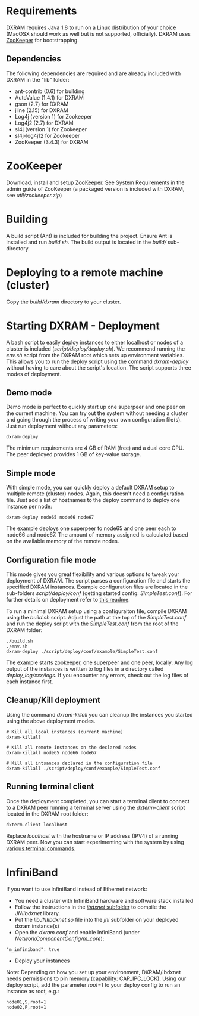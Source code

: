 # Requirements
DXRAM requires Java 1.8 to run on a Linux distribution of your choice
(MacOSX should work as well but is not supported, officially).
DXRAM uses [ZooKeeper](https://zookeeper.apache.org/) for bootstrapping.

## Dependencies
The following dependencies are required and are already included with
DXRAM in the "lib" folder:
* ant-contrib (0.6) for building
* AutoValue (1.4.1) for DXRAM
* gson (2.7) for DXRAM
* jline (2.15) for DXRAM
* Log4j (version 1) for Zookeeper
* Log4j2 (2.7) for DXRAM
* sl4j (version 1) for Zookeeper
* sl4j-log4j12 for Zookeeper
* ZooKeeper (3.4.3) for DXRAM

# ZooKeeper
Download, install and setup [ZooKeeper](https://zookeeper.apache.org/).
See System Requirements in the admin guide of ZooKeeper (a packaged
version is included with DXRAM, see *util/zookeeper.zip*)

# Building
A build script (Ant) is included for building the project. Ensure Ant
is installed and run *build.sh*. The build output is located in
the *build/* sub-directory.

# Deploying to a remote machine (cluster)
Copy the *build/dxram* directory to your cluster.

# Starting DXRAM - Deployment
A bash script to easily deploy instances to either localhost or nodes
of a cluster is included (*script/deploy/deploy.sh*). We recommend running
the *env.sh* script from the DXRAM root which sets up environment variables.
This allows you to run the deploy script using the command *dxram-deploy*
without having to care about the script's location.
The script supports three modes of deployment.

## Demo mode
Demo mode is perfect to quickly start up one superpeer and one peer on the
current machine. You can try out the system without needing a cluster and going
through the process of writing your own configuration file(s). Just run
deployment without any parameters:
```
dxram-deploy
```
The minimum requirements are 4 GB of RAM (free) and a dual core CPU. The peer
deployed provides 1 GB of key-value storage.

## Simple mode
With simple mode, you can quickly deploy a default DXRAM setup to multiple
remote (cluster) nodes. Again, this doesn't need a configuration file. Just
add a list of hostnames to the deploy command to deploy one instance per node:
```
dxram-deploy node65 node66 node67
```
The example deploys one superpeer to node65 and one peer each to node66 and
node67. The amount of memory assigned is calculated based on the available
memory of the remote nodes.

## Configuration file mode
This mode gives you great flexibility and various options to tweak your
deployment of DXRAM. The script parses a configuration file and starts the
specified DXRAM instances. Example configuration files are located in the
sub-folders *script/deploy/conf* (getting started config: *SimpleTest.conf*).
For further details on deployment refer to
[this readme](../script/deploy/README.md).

To run a minimal DXRAM setup using a configuraiton file, compile DXRAM using
the *build.sh* script. Adjust the path at the top of the *SimpleTest.conf* and
run the deploy script with the *SimpleTest.conf* from the root of the DXRAM
folder:
```
./build.sh
./env.sh
dxram-deploy ./script/deploy/conf/example/SimpleTest.conf
```

The example starts zookeeper, one superpeer and one peer, locally. Any
log output of the instances is written to log files in a directory
called *deploy_log/xxx/logs*. If you encounter any errors, check out
the log files of each instance first.

## Cleanup/Kill deployment
Using the command *dxram-killall* you can cleanup the instances you started
using the above deployment modes.
```
# Kill all local instances (current machine)
dxram-killall

# Kill all remote instances on the declared nodes
dxram-killall node65 node66 node67

# Kill all intsances declared in the configuration file
dxram-killall ./script/deploy/conf/example/SimpleTest.conf
```

## Running terminal client

Once the deployment completed, you can start a terminal client to
connect to a DXRAM peer running a terminal server using the
*dxterm-client* script located in the DXRAM root folder:
```
dxterm-client localhost
```

Replace *localhost* with the hostname or IP address (IPV4) of a
running DXRAM peer. Now you can start experimenting with the system
by using [various terminal commands](Terminal.md).

# InfiniBand
If you want to use InfiniBand instead of Ethernet network:
* You need a cluster with InfiniBand hardware and software stack
installed
* Follow the instructions in the [*ibdxnet* subfolder](../ibdxnet/README.md) to compile the *JNIIbdxnet* library.
* Put the *libJNIIbdxnet.so* file into the *jni* subfolder on your
deployed dxram instance(s)
* Open the *dxram.conf* and enable InfiniBand
(under *NetworkComponentConfig/m_core*):
```
"m_infiniband": true
```
* Deploy your instances

Note: Depending on how you set up your environment, DXRAM/Ibdxnet needs
permissions to pin memory (capability: CAP_IPC_LOCK). Using our deploy
script, add the parameter *root=1* to your deploy config to run an
instance as root, e.g.:
```
node01,S,root=1
node02,P,root=1
```
